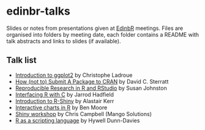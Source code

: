 # edinbr-talks

Slides or notes from presentations given at [EdinbR](http://edinbr.org) meetings. Files are organised into folders by meeting date, each folder contains a README with talk abstracts and links to slides (if available).

## Talk list

* [Introduction to ggplot2](https://github.com/chrislad/edinbr) by Christophe Ladroue
* [How (not to) Submit A Package to CRAN](2015-03-18/Sterratt_HowNotToSubmitAProjectToCRAN.pdf) by David C. Sterratt
* [Reproducible Research in R and RStudio](2015-04-22/Johnston_IntroReproducibleResearchRstudio.pdf) by Susan Johnston
* [Interfacing R with C](2015-04-22/Hadfield_InterfacingRwithC.pdf) by Jarrod Hadfield
* [Introduction to R-Shiny](2015-05-20/Kerr_IntroductionToRShiny.pdf) by Alastair Kerr
* [Interactive charts in R](http://blm.io/talks/edinbr_may) by Ben Moore
* [Shiny workshop](2015-06-17/Campbell_IntroToShinyWorkshop.pptx) by Chris Campbell (Mango Solutions)
* [R as a scripting language](2015-08-19/DunnDavies_RScripting.pdf) by Hywell Dunn-Davies
